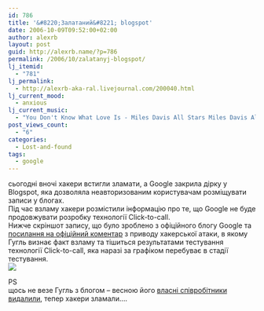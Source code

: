 ```yaml
---
id: 786
title: '&#8220;Залатаний&#8221; blogspot'
date: 2006-10-09T09:52:00+02:00
author: alexrb
layout: post
guid: http://alexrb.name/?p=786
permalink: /2006/10/zalatanyj-blogspot/
lj_itemid:
  - "781"
lj_permalink:
  - http://alexrb-aka-ral.livejournal.com/200040.html
lj_current_mood:
  - anxious
lj_current_music:
  - "You Don't Know What Love Is - Miles Davis All Stars Miles Davis All Stars - You Don't Know What Lov"
post_views_count:
  - "6"
categories:
  - Lost-and-found
tags:
  - google
---
```

сьогодні вночі хакери встигли зламати, а Google закрила дірку у Blogspot, яка дозволяла неавторизованим користувачам розміщувати записи у блогах.  
Під час взламу хакери розмістили інформацію про те, що Google не буде продовжувати розробку технології Click-to-call.  
Нижче скріншот запису, що було зроблено&nbsp;з офіційного блогу Google та [посилання на офіційний коментар](http://googleblog.blogspot.com/2006/10/about-that-fake-post.html) з приводу хакерської атаки, в якому Гугль визнає факт взламу та тішиться результатами тестування технології Click-to-call, яка наразі за графіком перебуває в стадії тестування.  
![](http://www.techcrunch.com/wp-content/googleblog565h.jpg) 

PS  
щось не везе Гугль з блогом &#8211; весною його [власні співробітники видалили](http://googleblog.blogspot.com/2006/03/and-were-back.html), тепер хакери зламали&#8230;.